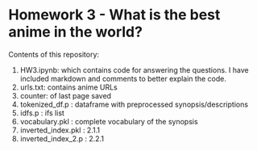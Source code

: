 # Homework 3 - What is the best anime in the world?

Contents of this repository:

1. HW3.ipynb: which contains code for answering the questions. I have included markdown and comments to better explain the code.
2. urls.txt: contains anime URLs
3. counter: of last page saved 
4. tokenized_df.p : dataframe with preprocessed synopsis/descriptions
5. idfs.p : ifs list
6. vocabulary.pkl : complete vocabulary of the synopsis
7. inverted_index.pkl : 2.1.1
8. inverted_index_2.p : 2.2.1
